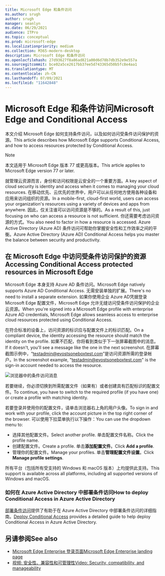 ```yaml
---
title: Microsoft Edge 和条件访问
ms.author: srugh
author: srugh
manager: seanlyn
ms.date: 06/29/2021
audience: ITPro
ms.topic: conceptual
ms.prod: microsoft-edge
ms.localizationpriority: medium
ms.collection: M365-modern-desktop
description: Microsoft Edge 和条件访问
ms.openlocfilehash: 27d93627f8a86ad821a00d6d78b7db352e9e557a
ms.sourcegitcommit: bce02a5ce2617bb37ee5d743365d50b5fc8e4aa1
ms.translationtype: MT
ms.contentlocale: zh-CN
ms.lasthandoff: 07/09/2021
ms.locfileid: "11642848"
---
```

# <a name="microsoft-edge-and-conditional-access"></a><span data-ttu-id="21796-103">Microsoft Edge 和条件访问</span><span class="sxs-lookup"><span data-stu-id="21796-103">Microsoft Edge and Conditional Access</span></span>
  
<span data-ttu-id="21796-104">本文介绍 Microsoft Edge 如何支持条件访问，以及如何访问受条件访问保护的资源。</span><span class="sxs-lookup"><span data-stu-id="21796-104">This article describes how Microsoft Edge supports Conditional Access, and how to access resources protected by Conditional Access.</span></span>

> [!NOTE]
> <span data-ttu-id="21796-105">本文适用于 Microsoft Edge 版本 77 或更高版本。</span><span class="sxs-lookup"><span data-stu-id="21796-105">This article applies to Microsoft Edge version 77 or later.</span></span>

<span data-ttu-id="21796-106">就管理云资源而言，身份和访问权限是云安全的一个重要方面。</span><span class="sxs-lookup"><span data-stu-id="21796-106">A key aspect of cloud security is identity and access when it comes to managing your cloud resources.</span></span> <span data-ttu-id="21796-107">在移动优先、云优先的世界中，用户可以从任何地方使用各种设备和应用来访问组织的资源。</span><span class="sxs-lookup"><span data-stu-id="21796-107">In a mobile-first, cloud-first world, users can access your organization's resources using a variety of devices and apps from anywhere.</span></span> <span data-ttu-id="21796-108">因此，仅关注谁可以访问资源是不够的。</span><span class="sxs-lookup"><span data-stu-id="21796-108">As a result of this, just focusing on who can access a resource is not sufficient.</span></span> <span data-ttu-id="21796-109">你还需要考虑访问资源的方式。</span><span class="sxs-lookup"><span data-stu-id="21796-109">You also need to factor in how a resource is accessed.</span></span> <span data-ttu-id="21796-110">Azure Active Directory (Azure AD) 条件访问可帮助你掌握安全性和工作效率之间的平衡。</span><span class="sxs-lookup"><span data-stu-id="21796-110">Azure Active Directory (Azure AD) Conditional Access helps you master the balance between security and productivity.</span></span>

## <a name="accessing-conditional-access-protected-resources-in-microsoft-edge"></a><span data-ttu-id="21796-111">在 Microsoft Edge 中访问受条件访问保护的资源</span><span class="sxs-lookup"><span data-stu-id="21796-111">Accessing Conditional Access protected resources in Microsoft Edge</span></span>

<span data-ttu-id="21796-112">Microsoft Edge 本身支持 Azure AD 条件访问。</span><span class="sxs-lookup"><span data-stu-id="21796-112">Microsoft Edge natively supports Azure AD Conditional Access.</span></span> <span data-ttu-id="21796-113">无需安装单独的扩展。</span><span class="sxs-lookup"><span data-stu-id="21796-113">There's no need to install a separate extension.</span></span> <span data-ttu-id="21796-114">如果你使用企业 Azure AD凭据登录 Microsoft Edge 配置文件，Microsoft Edge 允许无缝访问受条件访问保护的企业云资源。</span><span class="sxs-lookup"><span data-stu-id="21796-114">When you're signed into a Microsoft Edge profile with enterprise Azure AD credentials, Microsoft Edge allows seamless access to enterprise cloud resources protected using Conditional Access.</span></span>

<span data-ttu-id="21796-115">在符合标准的设备上，访问资源的标识应与配置文件上的标识匹配。</span><span class="sxs-lookup"><span data-stu-id="21796-115">On a compliant device, the identity accessing the resource should match the identity on the profile.</span></span>  <span data-ttu-id="21796-116">如果不匹配，你将看到类似于下一张屏幕截图中的消息。</span><span class="sxs-lookup"><span data-stu-id="21796-116">If it doesn't, you'll see a message like the one in the next screenshot.</span></span> <span data-ttu-id="21796-117">在屏幕截图示例中，“testadmin@evostsoneboxtest.com”是访问资源所需的登录帐户。</span><span class="sxs-lookup"><span data-stu-id="21796-117">In the screenshot example, "testadmin@evostsoneboxtest.com" is the sign-in account needed to access the resource.</span></span>

![浏览器中的条件访问消息](./media/edge-security/microsoft-edge-security-conditional-access.png)

<span data-ttu-id="21796-119">若要继续，你必须切换到所需配置文件（如果有）或者创建具有匹配标识的配置文件。</span><span class="sxs-lookup"><span data-stu-id="21796-119">To continue, you have to switch to the required profile (if you have one) or create a profile with matching identity.</span></span>

<span data-ttu-id="21796-120">若要登录并使用你的配置文件，请单击浏览器右上角的用户头像。</span><span class="sxs-lookup"><span data-stu-id="21796-120">To sign in and work with your profile, click the account picture in the top right corner of the browser.</span></span> <span data-ttu-id="21796-121">可以使用下拉菜单执行以下操作：</span><span class="sxs-lookup"><span data-stu-id="21796-121">You can use the dropdown menu to:</span></span>

- <span data-ttu-id="21796-122">选择其他配置文件。</span><span class="sxs-lookup"><span data-stu-id="21796-122">Select another profile.</span></span> <span data-ttu-id="21796-123">单击配置文件名称。</span><span class="sxs-lookup"><span data-stu-id="21796-123">Click the profile name.</span></span>
- <span data-ttu-id="21796-124">创建配置文件。</span><span class="sxs-lookup"><span data-stu-id="21796-124">Create a profile.</span></span> <span data-ttu-id="21796-125">单击**添加配置文件**。</span><span class="sxs-lookup"><span data-stu-id="21796-125">Click **Add a profile**.</span></span>
- <span data-ttu-id="21796-126">管理你的配置文件。</span><span class="sxs-lookup"><span data-stu-id="21796-126">Manage your profiles.</span></span> <span data-ttu-id="21796-127">单击**管理配置文件设置**。</span><span class="sxs-lookup"><span data-stu-id="21796-127">Click **Manage profile settings**.</span></span>

<span data-ttu-id="21796-128">所有平台（包括所有受支持的 Windows 和 macOS 版本）上均提供此支持。</span><span class="sxs-lookup"><span data-stu-id="21796-128">This support is available across all platforms, including all supported versions of Windows and macOS.</span></span>

### <a name="how-to-deploy-conditional-access-in-azure-active-directory"></a><span data-ttu-id="21796-129">如何在 Azure Active Directory 中部署条件访问</span><span class="sxs-lookup"><span data-stu-id="21796-129">How to deploy Conditional Access in Azure Active Directory</span></span>

<span data-ttu-id="21796-130">[部署条件访问](/azure/active-directory/conditional-access/plan-conditional-access)提供了有助于在 Azure Active Directory 中部署条件访问的详细指南。</span><span class="sxs-lookup"><span data-stu-id="21796-130">[Deploy Conditional Access](/azure/active-directory/conditional-access/plan-conditional-access) provides a detailed guide to help deploy Conditional Access in Azure Active Directory.</span></span>

## <a name="see-also"></a><span data-ttu-id="21796-131">另请参阅</span><span class="sxs-lookup"><span data-stu-id="21796-131">See also</span></span>

- [<span data-ttu-id="21796-132">Microsoft Edge Enterprise 登录页面</span><span class="sxs-lookup"><span data-stu-id="21796-132">Microsoft Edge Enterprise landing page</span></span>](https://aka.ms/EdgeEnterprise)
- [<span data-ttu-id="21796-133">视频: 安全性、兼容性和可管理性</span><span class="sxs-lookup"><span data-stu-id="21796-133">Video: Security, compatibility, and manageability</span></span>](/microsoft-edge-video-security-compatibility-manageability.md)